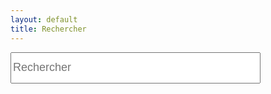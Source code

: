 ```yaml
---
layout: default
title: Rechercher
---
```

<div id="search-container">
<input type="text" id="search-input" placeholder="Rechercher" style="width: 400px; height: 50px; font-size:18px;">
<ul id="results-container"></ul></div>

<script src="https://unpkg.com/simple-jekyll-search/dest/simple-jekyll-search.min.js"></script>

<script>
SimpleJekyllSearch({
  searchInput: document.getElementById('search-input'),
  resultsContainer: document.getElementById('results-container'),
  json: '/techlovers/search.json'
  })
</script>
